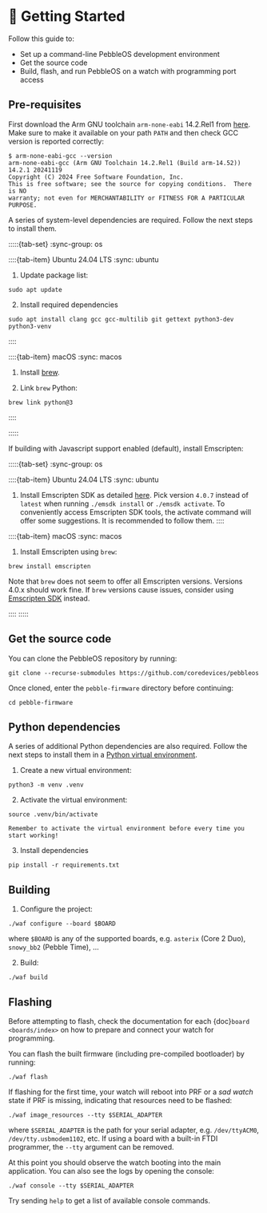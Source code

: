 # 🚀 Getting Started

Follow this guide to:

- Set up a command-line PebbleOS development environment
- Get the source code
- Build, flash, and run PebbleOS on a watch with programming port access

## Pre-requisites

First download the Arm GNU toolchain `arm-none-eabi` 14.2.Rel1 from [here](https://developer.arm.com/downloads/-/arm-gnu-toolchain-downloads).
Make sure to make it available on your path `PATH` and then check GCC version is reported correctly:

```shell
$ arm-none-eabi-gcc --version
arm-none-eabi-gcc (Arm GNU Toolchain 14.2.Rel1 (Build arm-14.52)) 14.2.1 20241119
Copyright (C) 2024 Free Software Foundation, Inc.
This is free software; see the source for copying conditions.  There is NO
warranty; not even for MERCHANTABILITY or FITNESS FOR A PARTICULAR PURPOSE.
```

A series of system-level dependencies are required.
Follow the next steps to install them.

:::::{tab-set}
:sync-group: os

::::{tab-item} Ubuntu 24.04 LTS
:sync: ubuntu

1. Update package list:

```shell
sudo apt update
```

2. Install required dependencies

```shell
sudo apt install clang gcc gcc-multilib git gettext python3-dev python3-venv
```

::::

::::{tab-item} macOS
:sync: macos

1. Install [brew](https://brew.sh/).

2. Link `brew` Python:

```shell
brew link python@3
```

::::

:::::

If building with Javascript support enabled (default), install Emscripten:

:::::{tab-set}
:sync-group: os

::::{tab-item} Ubuntu 24.04 LTS
:sync: ubuntu

1. Install Emscripten SDK as detailed [here](https://emscripten.org/docs/getting_started/downloads.html).
   Pick version `4.0.7` instead of `latest` when running `./emsdk install` or `./emsdk activate`.
   To conveniently access Emscripten SDK tools, the activate command will offer some suggestions.
   It is recommended to follow them.
::::

::::{tab-item} macOS
:sync: macos

1. Install Emscripten using `brew`:

```shell
brew install emscripten
```

Note that `brew` does not seem to offer all Emscripten versions.
Versions 4.0.x should work fine.
If `brew` versions cause issues, consider using [Emscripten SDK](https://emscripten.org/docs/getting_started/downloads.html) instead.

::::
:::::

## Get the source code

You can clone the PebbleOS repository by running:

```shell
git clone --recurse-submodules https://github.com/coredevices/pebbleos
```

Once cloned, enter the `pebble-firmware` directory before continuing:

```shell
cd pebble-firmware
```

## Python dependencies

A series of additional Python dependencies are also required.
Follow the next steps to install them in a [Python virtual environment](https://docs.python.org/3/library/venv.html).

1. Create a new virtual environment:

```shell
python3 -m venv .venv
```

2. Activate the virtual environment:

```shell
source .venv/bin/activate
```

```{tip}
Remember to activate the virtual environment before every time you start working!
```

3. Install dependencies

```shell
pip install -r requirements.txt
```

## Building

1. Configure the project:

```shell
./waf configure --board $BOARD
```

where `$BOARD` is any of the supported boards, e.g. `asterix` (Core 2 Duo), `snowy_bb2` (Pebble Time), ...

2. Build:

```shell
./waf build
```

## Flashing

Before attempting to flash, check the documentation for each {doc}`board <boards/index>` on how to prepare and connect your watch for programming.

You can flash the built firmware (including pre-compiled bootloader) by running:

```shell
./waf flash
```

If flashing for the first time, your watch will reboot into PRF or a _sad watch_ state if PRF is missing, indicating that resources need to be flashed:

```shell
./waf image_resources --tty $SERIAL_ADAPTER
```

where `$SERIAL_ADAPTER` is the path for your serial adapter, e.g. `/dev/ttyACM0`, `/dev/tty.usbmodem1102`, etc.
If using a board with a built-in FTDI programmer, the `--tty` argument can be removed.

At this point you should observe the watch booting into the main application.
You can also see the logs by opening the console:

```shell
./waf console --tty $SERIAL_ADAPTER
```

Try sending `help` to get a list of available console commands.
